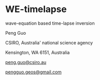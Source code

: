 # WE-timelapse
wave-equation based time-lapse inversion

Peng Guo

CSIRO, Australia' national science agency

Kensington, WA 6151, Australia

peng.guo@csiro.au

pengguo.geos@gmail.com



